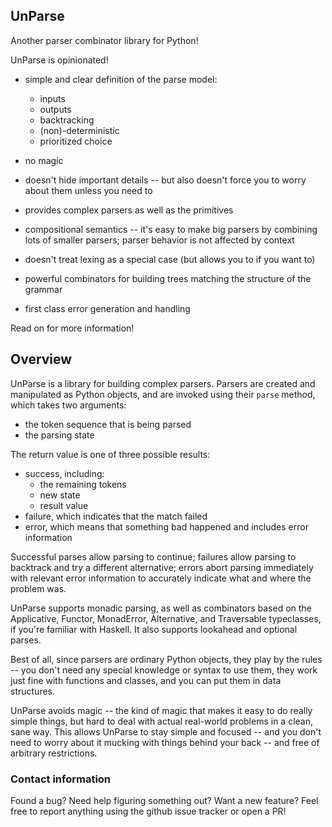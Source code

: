 ## UnParse ##

Another parser combinator library for Python!

UnParse is opinionated!

 - simple and clear definition of the parse model:
   - inputs
   - outputs
   - backtracking
   - (non)-deterministic 
   - prioritized choice
 
 - no magic

 - doesn't hide important details -- but also doesn't force you to worry about
   them unless you need to

 - provides complex parsers as well as the primitives
 
 - compositional semantics -- it's easy to make big parsers by combining lots of smaller parsers;
   parser behavior is not affected by context
   
 - doesn't treat lexing as a special case (but allows you to if you want to)

 - powerful combinators for building trees matching the structure of the grammar

 - first class error generation and handling

Read on for more information!
 

## Overview ##

UnParse is a library for building complex parsers.  Parsers are created and
manipulated as Python objects, and are invoked using their `parse` method,
which takes two arguments:

 - the token sequence that is being parsed
 - the parsing state

The return value is one of three possible results:

 - success, including:
    - the remaining tokens
    - new state
    - result value
 - failure, which indicates that the match failed
 - error, which means that something bad happened and includes error information

Successful parses allow parsing to continue; failures allow parsing to backtrack
and try a different alternative; errors abort parsing immediately with relevant
error information to accurately indicate what and where the problem was.

UnParse supports monadic parsing, as well as combinators based on the Applicative,
Functor, MonadError, Alternative, and Traversable typeclasses, if you're familiar
with Haskell.  It also supports lookahead and optional parses.  

Best of all, since parsers are ordinary Python objects, they play by the rules --
you don't need any special knowledge or syntax to use them, they work just fine
with functions and classes, and you can put them in data structures.

UnParse avoids magic -- the kind of magic that makes it easy to do really simple
things, but hard to deal with actual real-world problems in a clean, sane way.
This allows UnParse to stay simple and focused -- and you don't need to worry 
about it mucking with things behind your back -- and free of arbitrary restrictions.
     

### Contact information ###

Found a bug?  Need help figuring something out?  Want a new feature?  Feel free
to report anything using the github issue tracker or open a PR!

